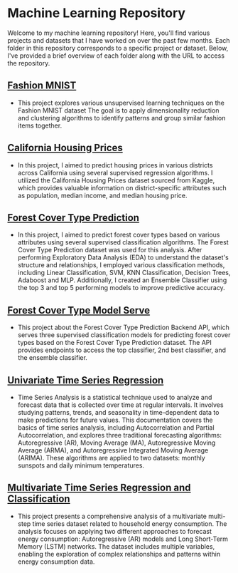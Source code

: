 # Machine Learning Repository

Welcome to my machine learning repository! Here, you'll find various projects and datasets that I have worked on over the past few months. Each folder in this repository corresponds to a specific project or dataset. Below, I've provided a brief overview of each folder along with the URL to access the repository.

## [Fashion MNIST](https://github.com/DigantoBhowmik/Machine-Learning/tree/main/fashion-mnist)
- This project explores various unsupervised learning techniques on the Fashion MNIST dataset The goal is to apply dimensionality reduction and clustering algorithms to identify patterns and group similar fashion items together.

## [California Housing Prices](https://github.com/DigantoBhowmik/Machine-Learning/tree/main/california-housing-prices)
- In this project, I aimed to predict housing prices in various districts across California using several supervised regression algorithms. I utilized the California Housing Prices dataset sourced from Kaggle, which provides valuable information on district-specific attributes such as population, median income, and median housing price.

## [Forest Cover Type Prediction](https://github.com/DigantoBhowmik/Machine-Learning/tree/main/forest-cover-type-prediction)
- In this project, I aimed to predict forest cover types based on various attributes using several supervised classification algorithms. The Forest Cover Type Prediction dataset was used for this analysis. After performing Exploratory Data Analysis (EDA) to understand the dataset's structure and relationships, I employed various classification methods, including Linear Classification, SVM, KNN Classification, Decision Trees, Adaboost and MLP. Additionally, I created an Ensemble Classifier using the top 3 and top 5 performing models to improve predictive accuracy.

## [Forest Cover Type Model Serve](https://github.com/DigantoBhowmik/Machine-Learning/tree/main/forest-cover-type-model-serve)
- This project about the Forest Cover Type Prediction Backend API, which serves three supervised classification models for predicting forest cover types based on the Forest Cover Type Prediction dataset. The API provides endpoints to access the top classifier, 2nd best classifier, and the ensemble classifier.

## [Univariate Time Series Regression](https://github.com/DigantoBhowmik/Machine-Learning/tree/main/univariate-time-series-regression)
- Time Series Analysis is a statistical technique used to analyze and forecast data that is collected over time at regular intervals. It involves studying patterns, trends, and seasonality in time-dependent data to make predictions for future values. This documentation covers the basics of time series analysis, including Autocorrelation and Partial Autocorrelation, and explores three traditional forecasting algorithms: Autoregressive (AR), Moving Average (MA), Autoregressive Moving Average (ARMA), and Autoregressive Integrated Moving Average (ARIMA). These algorithms are applied to two datasets: monthly sunspots and daily minimum temperatures.

## [Multivariate Time Series Regression and Classification](https://github.com/DigantoBhowmik/Machine-Learning/tree/main/multivariate-time-series-regression-and-classification)
- This project presents a comprehensive analysis of a multivariate multi-step time series dataset related to household energy consumption. The analysis focuses on applying two different approaches to forecast energy consumption: Autoregressive (AR) models and Long Short-Term Memory (LSTM) networks. The dataset includes multiple variables, enabling the exploration of complex relationships and patterns within energy consumption data.




